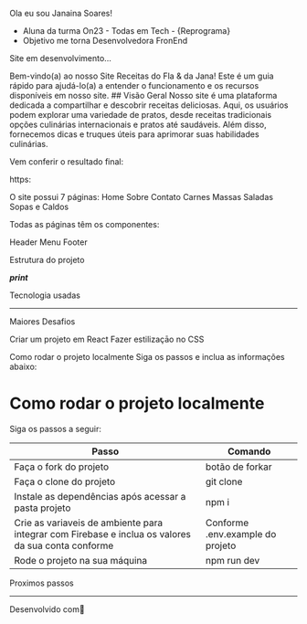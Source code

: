 
Ola eu sou Janaina Soares!

- Aluna da turma On23 - Todas em Tech - {Reprograma}
- Objetivo me torna Desenvolvedora FronEnd

Site em desenvolvimento...

Bem-vindo(a) ao nosso Site Receitas do Fla & da Jana! Este é um guia rápido para ajudá-lo(a) a entender o funcionamento e os recursos disponíveis em nosso site. ## Visão Geral Nosso site é uma plataforma dedicada a compartilhar e descobrir receitas deliciosas. Aqui, os usuários podem explorar uma variedade de pratos, desde receitas tradicionais opções culinárias internacionais e pratos até saudáveis. Além disso, fornecemos dicas e truques úteis para aprimorar suas habilidades culinárias. 

Vem conferir o resultado final:

https:

O site possui 7 páginas:
Home
Sobre 
Contato
Carnes
Massas
Saladas
Sopas e Caldos

Todas as páginas têm os componentes:

Header
Menu
Footer

Estrutura do projeto

***print***

Tecnologia usadas

****

Maiores Desafios

Criar um projeto em React
Fazer estilizaçāo no CSS

Como rodar o projeto localmente
Siga os passos e inclua as informações abaixo:

# Como rodar o projeto localmente
Siga os passos a seguir:
<table>
  <thead>
<th>Passo	</th>
<th>Comando</th>
  </thead>
    <tbody>
    <tr>
      <td>Faça o fork do projeto</td>
	    <td>botão de forkar</td>
    </tr>
      <tr>
      <td>Faça o clone do projeto</td>
	    <td>git clone</td>
    </tr>
	 <tr>
      <td>Instale as dependências após acessar a pasta projeto</td>
	    <td>npm i</td>
    </tr>
    <tr>
      <td>Crie as variaveis de ambiente para integrar com Firebase e inclua os valores da sua conta	conforme</td>
	    <td> Conforme .env.example do projeto</td>
    </tr>
   <tr>
      <td>Rode o projeto na sua máquina</td>
	    <td> npm run dev</td>
    </tr>	
    </table>

Proximos passos

******


Desenvolvido com💜
